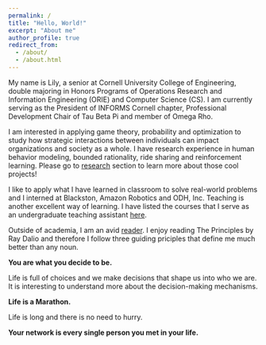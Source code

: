 ```yaml
---
permalink: /
title: "Hello, World!"
excerpt: "About me"
author_profile: true
redirect_from: 
  - /about/
  - /about.html
---
```


My name is Lily, a senior at Cornell University College of Engineering, double majoring in Honors Programs of Operations Research and Information Engineering (ORIE) and Computer Science (CS). I am currently serving as the President of INFORMS Cornell chapter, Professional Development Chair of Tau Beta Pi and member of Omega Rho. 

I am interested in applying game theory, probability and optimization to study how strategic interactions between individuals can impact organizations and society as a whole. I have research experience in human behavior modeling, bounded rationality, ride sharing and reinforcement learning. Please go to [research](https://xinminglilyliu.github.io/publications/) section to learn more about those cool projects!

I like to apply what I have learned in classroom to solve real-world problems and I interned at Blackston, Amazon Robotics and ODH, Inc. Teaching is another excellent way of learning. I have listed the courses that I serve as an undergraduate teaching assistant [here](https://xinminglilyliu.github.io/teaching/).

Outside of academia, I am an avid [reader](https://xinminglilyliu.github.io/portfolio/). I enjoy reading The Principles by Ray Dalio and therefore I follow three guiding priciples that define me much better than any noun.

**You are what you decide to be.**

Life is full of choices and we make decisions that shape us into who we are. It is interesting to understand more about the decision-making mechanisms.

**Life is a Marathon.**

Life is long and there is no need to hurry.

**Your network is every single person you met in your life.**


